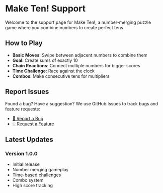 # Make Ten! Support

Welcome to the support page for Make Ten!, a number-merging puzzle game where you combine numbers to create perfect tens.

## How to Play

- **Basic Moves**: Swipe between adjacent numbers to combine them
- **Goal**: Create sums of exactly 10
- **Chain Reactions**: Connect multiple numbers for bigger scores
- **Time Challenge**: Race against the clock
- **Combos**: Make consecutive tens for multipliers

## Report Issues

Found a bug? Have a suggestion? We use GitHub Issues to track bugs and feature requests:

- [🐛 Report a Bug](https://github.com/Nicholas705M/maketen-support/issues/new?template=bug_report.md)
- [💡 Request a Feature](https://github.com/Nicholas705M/maketen-support/issues/new?template=feature_request.md)

## Latest Updates

### Version 1.0.0
- Initial release
- Number merging gameplay
- Time-based challenges
- Combo system
- High score tracking
